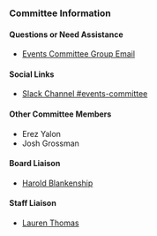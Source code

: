 ### Committee Information

#### Questions or Need Assistance

* [Events Committee Group Email](mailto:events-committee@owasp.org)

#### Social Links

* [Slack Channel #events-committee](https://app.slack.com/client/T04T40NHX/C010AF25WSZ/details/top)

#### Other Committee Members

* Erez Yalon
* Josh Grossman

#### Board Liaison

* [Harold Blankenship](mailto:harold.blankenship@owasp.org)

#### Staff Liaison

* [Lauren Thomas](mailto:lauren.thomas@owasp.com)
